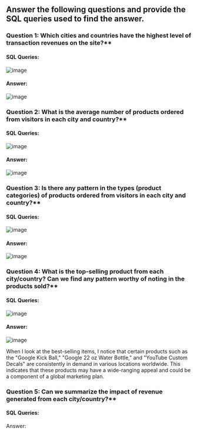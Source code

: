 ## Answer the following questions and provide the SQL queries used to find the answer.

    
### Question 1: Which cities and countries have the highest level of transaction revenues on the site?**


#### SQL Queries:

![image](https://github.com/Nathan-13/SQL-Project/assets/28906249/3c33a705-fcd4-4f81-9161-996a01aacc57)


#### Answer:

![image](https://github.com/Nathan-13/SQL-Project/assets/28906249/2a96cae2-aa77-4f2f-9a74-9768c7dd5ad4)




### Question 2: What is the average number of products ordered from visitors in each city and country?**


#### SQL Queries:

![image](https://github.com/Nathan-13/SQL-Project/assets/28906249/2847c739-686f-4b89-8874-32cf56dc6fff)


#### Answer:

![image](https://github.com/Nathan-13/SQL-Project/assets/28906249/6314a9c6-06e6-43b5-aa87-317c9a29e0f7)


### Question 3: Is there any pattern in the types (product categories) of products ordered from visitors in each city and country?**


#### SQL Queries:

![image](https://github.com/Nathan-13/SQL-Project/assets/28906249/01130dcb-a5c0-4cd8-b0b1-4a310a4a541c)


#### Answer:

![image](https://github.com/Nathan-13/SQL-Project/assets/28906249/6f727aac-1ab7-4a5e-93e0-6e805ba693a0)



### Question 4: What is the top-selling product from each city/country? Can we find any pattern worthy of noting in the products sold?**


#### SQL Queries:

![image](https://github.com/Nathan-13/SQL-Project/assets/28906249/d0a20f6b-98c3-465d-90d8-78144e528ec6)


#### Answer:

![image](https://github.com/Nathan-13/SQL-Project/assets/28906249/4bddec89-0ba5-40fd-aac5-cb810fb62a15)



When I look at the best-selling items, I notice that certain products such as the "Google Kick Ball," "Google 22 oz Water Bottle," and "YouTube Custom Decals" are consistently in demand in various locations worldwide. This indicates that these products may have a wide-ranging appeal and could be a component of a global marketing plan.

### Question 5: Can we summarize the impact of revenue generated from each city/country?**

#### SQL Queries:



Answer:







